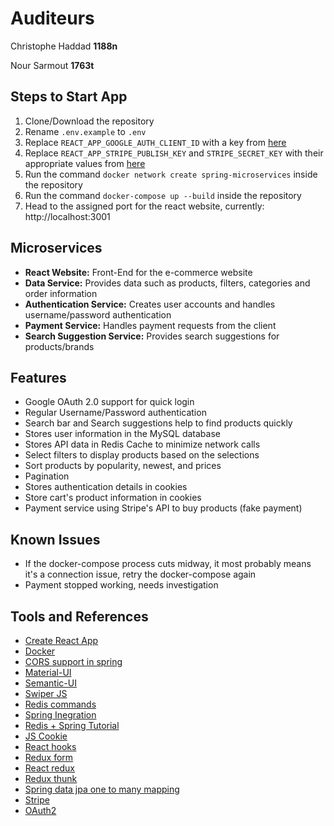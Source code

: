 # Auditeurs

Christophe Haddad **1188n**

Nour Sarmout **1763t**

## Steps to Start App

1. Clone/Download the repository
2. Rename `.env.example` to `.env`
3. Replace `REACT_APP_GOOGLE_AUTH_CLIENT_ID` with a key from [here](https://console.developers.google.com)
4. Replace `REACT_APP_STRIPE_PUBLISH_KEY` and `STRIPE_SECRET_KEY` with their appropriate values from [here](https://dashboard.stripe.com/register)
5. Run the command `docker network create spring-microservices` inside the repository
6. Run the command `docker-compose up --build` inside the repository
7. Head to the assigned port for the react website, currently: http://localhost:3001

## Microservices

- **React Website:** Front-End for the e-commerce website
- **Data Service:** Provides data such as products, filters, categories and order information
- **Authentication Service:** Creates user accounts and handles username/password authentication
- **Payment Service:** Handles payment requests from the client
- **Search Suggestion Service:** Provides search suggestions for products/brands

## Features

- Google OAuth 2.0 support for quick login
- Regular Username/Password authentication
- Search bar and Search suggestions help to find products quickly
- Stores user information in the MySQL database
- Stores API data in Redis Cache to minimize network calls
- Select filters to display products based on the selections
- Sort products by popularity, newest, and prices
- Pagination
- Stores authentication details in cookies
- Store cart's product information in cookies
- Payment service using Stripe's API to buy products (fake payment)

## Known Issues

- If the docker-compose process cuts midway, it most probably means it's a connection issue, retry the docker-compose again
- Payment stopped working, needs investigation

## Tools and References

- [Create React App](https://reactjs.org/docs/create-a-new-react-app.html)
- [Docker](http://docker.com/)
- [CORS support in spring](https://spring.io/blog/2015/06/08/cors-support-in-spring-framework)
- [Material-UI](https://material-ui.com/)
- [Semantic-UI](https://react.semantic-ui.com/)
- [Swiper JS](https://swiperjs.com/demos/)
- [Redis commands](https://redis.io/commands)
- [Spring Inegration](http://modelmapper.org/user-manual/spring-integration/)
- [Redis + Spring Tutorial](https://www.baeldung.com/spring-data-redis-tutorial)
- [JS Cookie](https://github.com/js-cookie/js-cookie)
- [React hooks](https://reactjs.org/docs/hooks-reference.html)
- [Redux form](https://redux-form.com/8.3.0/docs/gettingstarted.md/)
- [React redux](https://react-redux.js.org/api/connect)
- [Redux thunk](https://github.com/reduxjs/redux-thunk)
- [Spring data jpa one to many mapping](https://attacomsian.com/blog/spring-data-jpa-one-to-many-mapping)
- [Stripe](https://stripe.com)
- [OAuth2](https://developers.google.com/identity/protocols/oauth2)

